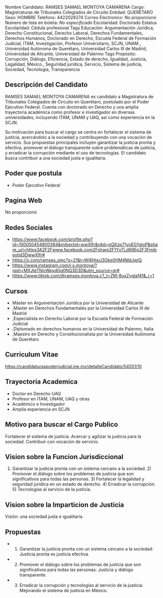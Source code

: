 Nombre Candidato: RAMSES SAMAEL MONTOYA CAMARENA
Cargo: Magistraturas de Tribunales Colegiados de Circuito
Entidad: QUERETARO
Sexo: HOMBRE
Telefono: 4422028274
Correo Electronico: No proporcionó
Numero de lista en boleta: *No especificado*
Escolaridad: Doctorado
Estatus Escolaridad: Cédula profesional
Tags Educación: Argumentación Jurídica, Derecho Constitucional, Derecho Laboral, Derechos Fundamentales, Derechos Humanos, Doctorado en Derecho, Escuela Federal de Formación Judicial, ITAM, Investigación, Profesor Universitario, SCJN, UNAM., Universidad Autónoma de Querétaro, Universidad Carlos III de Madrid, Universidad de Alicante, Universidad de Palermo
Tags Propósito: Corrupción, Diálogo, Eficiencia, Estado de derecho, Igualdad, Justicia, Legalidad, México., Seguridad jurídica, Servicio, Sistema de justicia, Sociedad, Tecnología, Transparencia


## Descripción del Candidato 

RAMSES SAMAEL MONTOYA CAMARENA es candidato a Magistratura de Tribunales Colegiados de Circuito en Querétaro, postulado por el Poder Ejecutivo Federal. Cuenta con doctorado en Derecho y una amplia trayectoria académica como profesor e investigador en diversas universidades, incluyendo ITAM, UNAM y UAQ, así como experiencia en la SCJN.  

Su motivación para buscar el cargo se centra en fortalecer el sistema de justicia, acercándolo a la sociedad y contribuyendo con una vocación de servicio.  Sus propuestas principales incluyen garantizar la justicia pronta y efectiva, promover el diálogo transparente sobre problemáticas de justicia, y erradicar la corrupción mediante el uso de tecnologías.  El candidato busca contribuir a una sociedad justa e igualitaria.


## Poder que postula

- Poder Ejecutivo Federal


## Pagina Web

No proporcionó


## Redes Sociales

- https://www.facebook.com/profile.php?id=100050454800384&mibextid=wwXIfr&rdid=pQXzp71yoEG1gtoP&share_url=https3A2F2Fwww.facebook.com2Fshare2F1YxTLd69Ep2F3Fmibextid3DwwXIfr#
- https://x.com/ramses_smc?s=21&t=Wj6HisiJ3Gke0HM4MdJwlQ
- https://www.instagram.com/r.s.montoya/?igsh=MXJteTNicWpydGg0NQ3D3D&utm_source=qr#
- https://www.tiktok.com/@ramses.montoya.c?_t=ZM-8uxZygIaf4f&_r=1


## Cursos

- Máster en Argumentación Jurídica por la Universidad de Alicante
- ,Máster en Derechos Fundamentales por la Universidad Carlos III de Madrid
- ,Especialista en Derecho Laboral por la Escuela Federal de Formación Judicial
- ,Diplomado en derechos humanos en la Universidad de Palermo, Italia
- ,Maestro en Derecho y Constitucionalista por la Universidad Autónoma de Querétaro


## Curriculum Vitae

https://candidaturaspoderjudicial.ine.mx/detalleCandidato/54551/10


## Trayectoria Academica

- Doctor en Derecho UAQ
- Profesor en ITAM, UNAM, UAQ y otras
- Académico e Investigador
- Amplia experiencia en SCJN


## Motivo para buscar el Cargo Publico

Fortalecer el sistema de justicia. Acercar y agilizar la justicia para la sociedad. Contribuir con vocación de servicio.


## Vision sobre la Funcion Jurisdiccional

1) Garantizar la justicia pronta con un sistema cercano a la sociedad. 2) Promover el diálogo sobre los problemas de justicia que son significativos para todas las personas. 3) Fortalecer la legalidad y seguridad jurídica en un estado de derecho. 4) Erradicar la corrupción. 5) Tecnologías al servicio de la justicia.


## Vision sobre la Imparticion de Justicia

Visión: una sociedad justa e igualitaria.


## Propuestas

- 1) Garantizar la justicia pronta con un sistema cercano a la sociedad: Justicia pronta es justicia efectiva.
- 2) Promover el diálogo sobre los problemas de justicia que son significativos para todas las personas: Justicia y diálogo transparente.
- 3) Erradicar la corrupción y tecnologías al servicio de la justicia: Mejorando el sistema de justicia en México.

